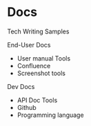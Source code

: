 # Docs
Tech Writing Samples

End-User Docs
- User manual
Tools
- Confluence
- Screenshot tools  

Dev Docs
- API Doc
Tools
- Github
- Programming language
